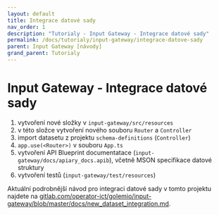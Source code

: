 ```yaml
---
layout: default
title: Integrace datové sady
nav_order: 1
description: "Tutorialy - Input Gateway - Integrace datové sady"
permalink: /docs/tutorialy/input-gateway/integrace-datove-sady
parent: Input Gateway [návody]
grand_parent: Tutorialy
---
```


# Input Gateway - Integrace datové sady

1. vytvoření nové složky v `input-gateway/src/resources`
1. v této složce vytvoření nového souboru `Router` a `Controller`
1. import datasetu z projektu `schema-definitions` (`Controller`)
1. `app.use(<Router>)` v souboru `App.ts`
1. vytvoření API Blueprint documentatace (`input-gateway/docs/apiary_docs.apib`), včetně  MSON specifikace datové struktury
1. vytvoření testů (`input-gateway/test/resources`)

Aktuální podrobnější návod pro integraci datové sady v tomto projektu najdete na [gitlab.com/operator-ict/golemio/input-gateway/blob/master/docs/new_dataset_integration.md](//gitlab.com/operator-ict/golemio/input-gateway/blob/master/docs/new_dataset_integration.md).